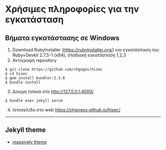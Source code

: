 # Χρήσιμες πληροφορίες για την εγκατάσταση

## Βήματα εγκατάστασης σε Windows

1. Download RubyInstaller (https://rubyinstaller.org/) και εγκατάσταση του Ruby+Devkit 2.7.5-1 (x64), σταδιακή εγκατάσταση 1,2,3
2. Αντιγραφή repository

```
$ git clone https://github.com/chgogos/hisec
$ cd hisec
$ gem install bundler:2.3.6
$ bundle install
```

3. Δοκιμή τοπικά στο http://127.0.0.1:4000/

```   
$ bundle exec jekyll serve
```

4. Ιστοσελίδα στο web https://chgogos.github.io/hisec/
   

---

## Jekyll theme

* [massively theme](https://github.com/jekyllup/jekyll-theme-massively)


